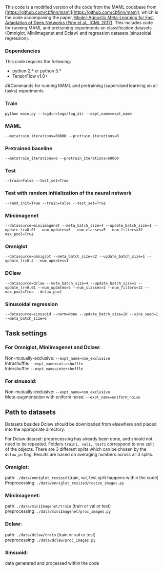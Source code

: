 This code is a modified version of the code from the MAML codebase from [https://github.com/cbfinn/maml](https://github.com/cbfinn/maml),
which is the code accompaning the paper,
 	[Model-Agnostic Meta-Learning for Fast Adaptation of Deep Networks (Finn et al., ICML 2017)](https://arxiv.org/abs/1703.03400).
This includes code for running MAML and pretraining experiments on classification datasets
 (Omniglot, MiniImagenet and Dclaw) and regression datasets (sinusoidal regression).

### Dependencies
This code requires the following:
* python 2.\* or python 3.\*
* TensorFlow v1.0+

##Commands for running MAML and pretraining (supervised learning on all tasks) experiments

### Train
`python main.py --logdir=logs/log_dir --expt_name=expt_name`

### MAML
`--metatrain_iterations=60000 --pretrain_iterations=0`

### Pretrained baseline
`--metatrain_iterations=0 --pretrain_iterations=60000`

### Test
`--train=False --test_set=True`

### Test with random initialization of the neural network
`--rand_init=True --train=False --test_set=True`

### Miniimagenet
`--datasource=miniimagenet --meta_batch_size=4 --update_batch_size=1 --update_lr=0.01 --num_updates=5 --num_classes=5 --num_filters=32 --max_pool=True`

### Omniglot
`--datasource=omniglot --meta_batch_size=32 --update_batch_size=1 --update_lr=0.4 --num_updates=1`

### DClaw
`--datasource=dclaw --meta_batch_size=4 --update_batch_size=1 --update_lr=0.01 --num_updates=5 --num_classes=2 --num_filters=32 --max_pool=True --dclaw_pn=1`

### Sinusoidal regression
`--datasource=sinusoid --norm=None --update_batch_size=10 --sine_seed=1 --meta_batch_size=6`

## Task settings
### For Omniglot, Miniimagenet and Dclaw:
Non-mutually-exclusive: `--expt_name=non_exclusive`  
Intrashuffle: `--expt_name=intrashuffle`  
Intershuffle: `--expt_name=intershuffle`  

### For sinusoid:
Non-mutually-exclusive: `--expt_name=non_exclusive`  
Meta-augmentation with uniform noise: `--expt_name=uniform_noise`

## Path to datasets

Datasets besides Dclaw should be downloaded from elsewhere and placed into the
appropriate directory.

For Dclaw dataset: preprocessing has already been done, and should not need to
be repeated. Folders `train1, val1, test1` correspond to one split of the
objects. There are 3 different splits which can be chosen by the `dclaw_pn`
flag. Results are based on averaging numbers across all 3 splits.

### Omniglot: 
path: `./data/omniglot_resized` (train, val, test split happens within the code)  
Preprocessing: `./data/omniglot_resized/resize_images.py`
### Miniimagenet:
path: `./data/miniImagenet/train` (train or val or test)    
preprocessing: `./data/miniImagenet/proc_images.py`   
### Dclaw:
path: `./data/dclaw/train` (train or val or test)  
preprocessing: `./data/dclaw/proc_images.py`

### Sinsuoid:
data generated and processed within the code
